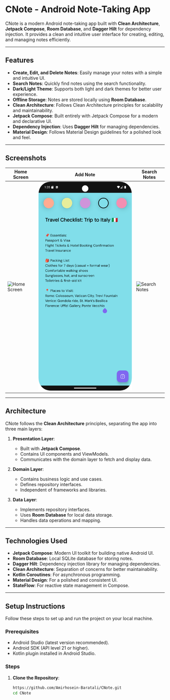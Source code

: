# CNote - Android Note-Taking App

CNote is a modern Android note-taking app built with **Clean Architecture**, **Jetpack Compose**, **Room Database**, and **Dagger Hilt** for dependency injection. It provides a clean and intuitive user interface for creating, editing, and managing notes efficiently.

---

## Features

- **Create, Edit, and Delete Notes**: Easily manage your notes with a simple and intuitive UI.
- **Search Notes**: Quickly find notes using the search functionality.
- **Dark/Light Theme**: Supports both light and dark themes for better user experience.
- **Offline Storage**: Notes are stored locally using **Room Database**.
- **Clean Architecture**: Follows Clean Architecture principles for scalability and maintainability.
- **Jetpack Compose**: Built entirely with Jetpack Compose for a modern and declarative UI.
- **Dependency Injection**: Uses **Dagger Hilt** for managing dependencies.
- **Material Design**: Follows Material Design guidelines for a polished look and feel.

---

## Screenshots

| Home Screen | Add Note | Search Notes |
|-------------|----------|--------------|
| ![Home Screen](screenshots/home.png) | ![Add Note](screenshots/add_note.png) | ![Search Notes](screenshots/search.png) |

---

## Architecture

CNote follows the **Clean Architecture** principles, separating the app into three main layers:

1. **Presentation Layer**:
    - Built with **Jetpack Compose**.
    - Contains UI components and ViewModels.
    - Communicates with the domain layer to fetch and display data.

2. **Domain Layer**:
    - Contains business logic and use cases.
    - Defines repository interfaces.
    - Independent of frameworks and libraries.

3. **Data Layer**:
    - Implements repository interfaces.
    - Uses **Room Database** for local data storage.
    - Handles data operations and mapping.

---

## Technologies Used

- **Jetpack Compose**: Modern UI toolkit for building native Android UI.
- **Room Database**: Local SQLite database for storing notes.
- **Dagger Hilt**: Dependency injection library for managing dependencies.
- **Clean Architecture**: Separation of concerns for better maintainability.
- **Kotlin Coroutines**: For asynchronous programming.
- **Material Design**: For a polished and consistent UI.
- **StateFlow**: For reactive state management in Compose.

---

## Setup Instructions

Follow these steps to set up and run the project on your local machine.

### Prerequisites

- Android Studio (latest version recommended).
- Android SDK (API level 21 or higher).
- Kotlin plugin installed in Android Studio.

### Steps

1. **Clone the Repository**:
   ```bash
   https://github.com/Amirhosein-Baratali/CNote.git
   cd CNote